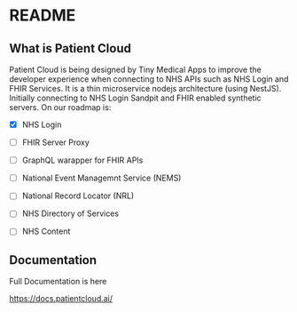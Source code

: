 # README

## What is Patient Cloud

Patient Cloud is being designed by Tiny Medical Apps to improve the developer experience when connecting to NHS APIs such as NHS Login and FHIR Services. It is a thin microservice nodejs architecture \(using NestJS\). Initially connecting to NHS Login Sandpit and FHIR enabled synthetic servers. On our roadmap is:

* [x] NHS Login
* [ ] FHIR Server Proxy
* [ ] GraphQL warapper for FHIR APIs
* [ ] National Event Managemnt Service \(NEMS\)
* [ ] National Record Locator \(NRL\)
* [ ] NHS Directory of Services
* [ ] NHS Content


## Documentation

Full Documentation is here 

https://docs.patientcloud.ai/
